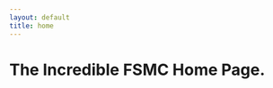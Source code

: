 ```yaml
---
layout: default
title: home
---
```

<div class="page-heading"><h1>The Incredible FSMC Home Page.</h1></div>
<div class="page-text">
    <p>
	    <script>
	        var motd = new Array();
			motd[0]  = "Congratulations, you've reached here!";
			motd[1]  = "Welcome to sweet f!$# all!";
			motd[2]  = "Budget cuts mean this MOTD sucks.";
			motd[3]  = "Ghidra is... Ghidra.";
			motd[4]  = "Battenbergs are a very delicious type of cake.";
			motd[5]  = "If you go to the Big Mine, make sure to put X key somewhere...";
			motd[6]  = "Eiichi Hasagawa is an MVP.";
			motd[7]  = "Kraken caps! Get 'em while they're hot!";
			motd[8]  = "'How do you know she is a witch?'";
			motd[9]  = "lab313ru is an MVP."
			motd[10] = "Supplying mods for King's Field since 2021.";
			
			document.write(motd[Math.floor(motd.length * Math.random())]);
	    </script>
	</p>
</div>
<div class="page-heading"><h1>Posts:</h1></div>
{% for post in site.posts %}
<div class="page-post">
	<a href="{{ post.url }}"><h1>{{post.title}} - {{ post.date | date: "%Y/%m/%d"}}</h1>
	</a>
	<p></p>
	{% if post.excerpt %}
	{{ post.excerpt }}
	{% endif %}
</div>
{% endfor %}